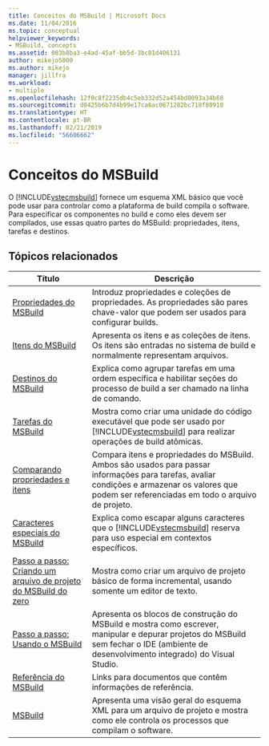 ```yaml
---
title: Conceitos do MSBuild | Microsoft Docs
ms.date: 11/04/2016
ms.topic: conceptual
helpviewer_keywords:
- MSBuild, concepts
ms.assetid: 083b8ba3-e4ad-45af-bb5d-3bc81d406131
author: mikejo5000
ms.author: mikejo
manager: jillfra
ms.workload:
- multiple
ms.openlocfilehash: 12f0c8f2235db4c5eb332d52a454bd0093a34b68
ms.sourcegitcommit: d0425b6b7d4b99e17ca6ac0671282bc718f80910
ms.translationtype: HT
ms.contentlocale: pt-BR
ms.lasthandoff: 02/21/2019
ms.locfileid: "56606662"
---
```

# <a name="msbuild-concepts"></a>Conceitos do MSBuild
O [!INCLUDE[vstecmsbuild](../extensibility/internals/includes/vstecmsbuild_md.md)] fornece um esquema XML básico que você pode usar para controlar como a plataforma de build compila o software. Para especificar os componentes no build e como eles devem ser compilados, use essas quatro partes do MSBuild: propriedades, itens, tarefas e destinos.

## <a name="related-topics"></a>Tópicos relacionados

| Título | Descrição |
| - | - |
| [Propriedades do MSBuild](../msbuild/msbuild-properties.md) | Introduz propriedades e coleções de propriedades. As propriedades são pares chave-valor que podem ser usados para configurar builds. |
| [Itens do MSBuild](../msbuild/msbuild-items.md) | Apresenta os itens e as coleções de itens. Os itens são entradas no sistema de build e normalmente representam arquivos. |
| [Destinos do MSBuild](../msbuild/msbuild-targets.md) | Explica como agrupar tarefas em uma ordem específica e habilitar seções do processo de build a ser chamado na linha de comando. |
| [Tarefas do MSBuild](../msbuild/msbuild-tasks.md) | Mostra como criar uma unidade do código executável que pode ser usado por [!INCLUDE[vstecmsbuild](../extensibility/internals/includes/vstecmsbuild_md.md)] para realizar operações de build atômicas. |
| [Comparando propriedades e itens](../msbuild/comparing-properties-and-items.md) | Compara itens e propriedades do MSBuild. Ambos são usados para passar informações para tarefas, avaliar condições e armazenar os valores que podem ser referenciadas em todo o arquivo de projeto. |
| [Caracteres especiais do MSBuild](../msbuild/msbuild-special-characters.md) | Explica como escapar alguns caracteres que o [!INCLUDE[vstecmsbuild](../extensibility/internals/includes/vstecmsbuild_md.md)] reserva para uso especial em contextos específicos. |
| [Passo a passo: Criando um arquivo de projeto do MSBuild do zero](../msbuild/walkthrough-creating-an-msbuild-project-file-from-scratch.md) | Mostra como criar um arquivo de projeto básico de forma incremental, usando somente um editor de texto. |
| [Passo a passo: Usando o MSBuild](../msbuild/walkthrough-using-msbuild.md) | Apresenta os blocos de construção do MSBuild e mostra como escrever, manipular e depurar projetos do MSBuild sem fechar o IDE (ambiente de desenvolvimento integrado) do Visual Studio. |
| [Referência do MSBuild](../msbuild/msbuild-reference.md) | Links para documentos que contêm informações de referência. |
| [MSBuild](../msbuild/msbuild.md) | Apresenta uma visão geral do esquema XML para um arquivo de projeto e mostra como ele controla os processos que compilam o software. |
